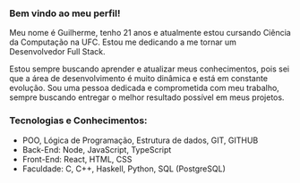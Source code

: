 ### Bem vindo ao meu perfil!

Meu nome é Guilherme, tenho 21 anos e atualmente estou cursando Ciência da Computação na UFC. Estou me dedicando a me tornar um Desenvolvedor Full Stack.

Estou sempre buscando aprender e atualizar meus conhecimentos, pois sei que a área de desenvolvimento é muito dinâmica e está em constante evolução. Sou uma pessoa dedicada e comprometida com meu trabalho, sempre buscando entregar o melhor resultado possível em meus projetos.

### Tecnologias e Conhecimentos:
- POO, Lógica de Programação, Estrutura de dados, GIT, GITHUB
- Back-End: Node, JavaScript, TypeScript
- Front-End: React, HTML, CSS
- Faculdade: C, C++, Haskell, Python, SQL (PostgreSQL)
